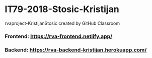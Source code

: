 # IT79-2018-Stosic-Kristijan
rvaproject-KristijanStosic created by GitHub Classroom


### Frontend: https://rva-frontend.netlify.app/
### Backend: https://rva-backend-kristijan.herokuapp.com/
